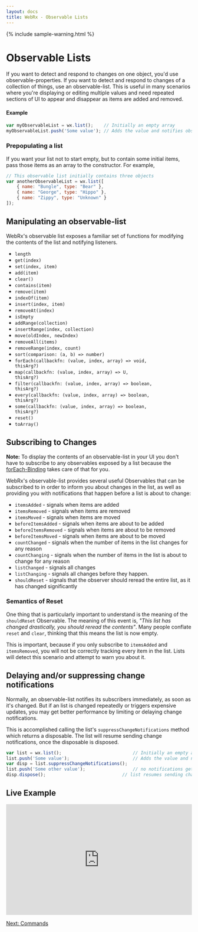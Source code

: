 ```yaml
---
layout: docs
title: WebRx - Observable Lists
---
```

{% include sample-warning.html %}
# Observable Lists

If you want to detect and respond to changes on one object, you'd use observable-properties. If you want to detect and respond to changes of a collection of things, use an observable-list. This is useful in many scenarios where you're displaying or editing multiple values and need repeated sections of UI to appear and disappear as items are added and removed.

#### Example

```javascript
var myObservableList = wx.list();    // Initially an empty array
myObservableList.push('Some value'); // Adds the value and notifies observers
```


### Prepopulating a list

If you want your list not to start empty, but to contain some initial items, pass those items as an array to the constructor. For example,

```javascript
// This observable list initially contains three objects
var anotherObservableList = wx.list([
    { name: "Bungle", type: "Bear" },
    { name: "George", type: "Hippo" },
    { name: "Zippy", type: "Unknown" }
]);
```


## Manipulating an observable-list

WebRx's observable list exposes a familiar set of functions for modifying the contents of the list and notifying listeners.

- <code>length</code>
- <code>get(index)</code>
- <code>set(index, item)</code>
- <code>add(item)</code>
- <code>clear()</code>
- <code>contains(item)</code>
- <code>remove(item)</code>
- <code>indexOf(item)</code>
- <code>insert(index, item)</code>
- <code>removeAt(index)</code>
- <code>isEmpty</code>
- <code>addRange(collection)</code>
- <code>insertRange(index, collection)</code>
- <code>move(oldIndex, newIndex)</code>
- <code>removeAll(items)</code>
- <code>removeRange(index, count)</code>
- <code>sort(comparison: (a, b) => number)</code>
- <code>forEach(callbackfn: (value, index, array) => void, thisArg?)</code>
- <code>map(callbackfn: (value, index, array) => U, thisArg?)</code>
- <code>filter(callbackfn: (value, index, array) => boolean, thisArg?)</code>
- <code>every(callbackfn: (value, index, array) => boolean, thisArg?)</code>
- <code>some(callbackfn: (value, index, array) => boolean, thisArg?)</code>
- <code>reset()</code>
- <code>toArray()</code>


## Subscribing to Changes

**Note:** To display the contents of an observable-list in your UI you don't have to subscribe to any observables exposed by a list because the [forEach-Binding](/docs/forEach-binding.html#start) takes care of that for you. 

WebRx's observable-list provides several useful Observables that can be subscribed to in order to inform you about changes in the list, as well as providing you with notifications that happen before a list is about to change:

- <code>itemsAdded</code> - signals when items are added
- <code>itemsRemoved</code> - signals when items are removed
- <code>itemsMoved</code> - signals when items are moved
- <code>beforeItemsAdded</code> - signals when items are about to be added
- <code>beforeItemsRemoved</code> - signals when items are about to be removed
- <code>beforeItemsMoved</code> - signals when items are about to be moved
- <code>countChanged</code> - signals when the number of items in the list changes for any reason
- <code>countChanging</code> - signals when the number of items in the list is about to change for any reason
- <code>listChanged</code> - signals all changes
- <code>listChanging</code> - signals all changes before they happen.
- <code>shouldReset</code> - signals that the observer should reread the entire list, as it has changed significantly

### Semantics of Reset

One thing that is particularly important to understand is the meaning of the <code>shouldReset</code> Observable. The meaning of this event is, *"This list has changed drastically, you should reread the contents"*. Many people conflate <code>reset</code> and <code>clear</code>, thinking that this means the list is now empty.

This is important, because if you only subscribe to <code>itemsAdded</code> and <code>itemsRemoved</code>, you will not be correctly tracking every item in the list. Lists will detect this scenario and attempt to warn you about it.

## Delaying and/or suppressing change notifications

Normally, an observable-list notifies its subscribers immediately, as soon as it's changed. But if an list is changed repeatedly or triggers expensive updates, you may get better performance by limiting or delaying change notifications. 

This is accomplished calling the list's <code>suppressChangeNotifications</code> method which returns a disposable. The list will resume sending change notifications, once the disposable is disposed.

```javascript
var list = wx.list();    						// Initially an empty array
list.push('Some value'); 						// Adds the value and notifies observers
var disp = list.suppressChangeNotifications();
list.push('Some other value');					// no notifications get send now
disp.dispose();								// list resumes sending change notifications
```


## Live Example

<iframe class="hidden-xs" width="100%" height="300" src="http://jsfiddle.net/oliverw/z51a6bsg/embedded/result,js,html" allowfullscreen="allowfullscreen" frameborder="0"></iframe>

<a class="next-topic" href="/docs/commands.html#start">Next: Commands</a>